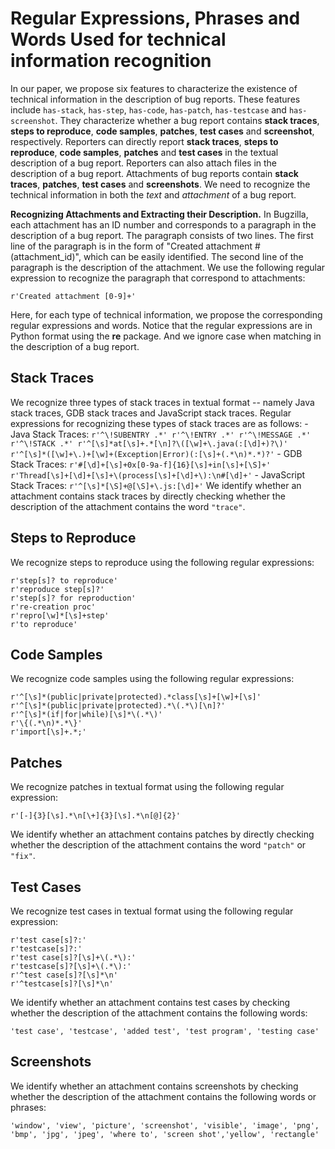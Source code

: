 # Regular Expressions, Phrases and Words Used for technical information recognition

In our paper, we propose six features to characterize the existence of technical information in the description of bug reports. These features include `has-stack`, `has-step`, `has-code`, `has-patch`, `has-testcase` and `has-screenshot`. They characterize whether a bug report contains **stack traces**, **steps to reproduce**, **code samples**, **patches**, **test cases** and **screenshot**, respectively. Reporters can directly report **stack traces**, **steps to reproduce**, **code samples**, **patches** and **test cases** in the textual description of a bug report. Reporters can also attach files in the description of a bug report. Attachments of bug reports contain **stack traces**, **patches**, **test cases** and **screenshots**. We need to recognize the technical information in both the *text* and *attachment* of a bug report.

**Recognizing Attachments and Extracting their Description.** In Bugzilla, each attachment has an ID number and corresponds to a paragraph in the description of a bug report. The paragraph consists of two lines. The first line of the paragraph is in the form of "Created attachment #(attachment_id)", which can be easily identified. The second line of the paragraph is the description of the attachment. We use the following regular expression to recognize the paragraph that correspond to attachments:  

```r'Created attachment [0-9]+'```

Here, for each type of technical information, we propose the corresponding regular expressions and words. Notice that the regular expressions are in Python format using the **re** package. And we ignore case when matching in the description of a bug report.  

## Stack Traces

We recognize three types of stack traces in textual format -- namely Java stack traces, GDB stack traces and JavaScript stack traces. Regular expressions for recognizing these types of stack traces are as follows:
     - Java Stack Traces: 
     ```
     r'^\!SUBENTRY .*'
     r'^\!ENTRY .*'
     r'^\!MESSAGE .*'
     r'^\!STACK .*'
     r'^[\s]*at[\s]+.*[\n]?\([\w]+\.java(:[\d]+)?\)'
     r'^[\s]*([\w]+\.)+[\w]+(Exception|Error)(:[\s]+(.*\n)*.*)?'
     ```
     - GDB Stack Traces:
     ```
     r'#[\d]+[\s]+0x[0-9a-f]{16}[\s]+in[\s]+[\S]+'
     r'Thread[\s]+[\d]+[\s]+\(process[\s]+[\d]+\):\n#[\d]+'
     ```
     - JavaScript Stack Traces:
     ```
     r'^[\s]*[\S]+@[\S]+\.js:[\d]+'
    ```
We identify whether an attachment contains stack traces by directly checking whether the description of the attachment contains the word `"trace"`.

## Steps to Reproduce

We recognize steps to reproduce using the following regular expressions:
```
r'step[s]? to reproduce'
r'reproduce step[s]?'
r'step[s]? for reproduction'
r're-creation proc'
r'repro[\w]*[\s]+step'
r'to reproduce'
```

## Code Samples

We recognize code samples using the following regular expressions:
```
r'^[\s]*(public|private|protected).*class[\s]+[\w]+[\s]'
r'^[\s]*(public|private|protected).*\(.*\)[\n]?'
r'^[\s]*(if|for|while)[\s]*\(.*\)'
r'\{(.*\n)*.*\}'
r'import[\s]+.*;'
```

## Patches

We recognize patches in textual format using the following regular expression:
   ```
   r'[-]{3}[\s].*\n[\+]{3}[\s].*\n[@]{2}'
   ```
We identify whether an attachment contains patches by directly checking whether the description of the attachment contains the word `"patch"` or `"fix"`.

## Test Cases

We recognize test cases in textual format using the following regular expression:
  ```
  r'test case[s]?:'
  r'testcase[s]?:'
  r'test case[s]?[\s]+\(.*\):'
  r'testcase[s]?[\s]+\(.*\):'
  r'^test case[s]?[\s]*\n'
  r'^testcase[s]?[\s]*\n'
  ```
We identify whether an attachment contains test cases by checking whether the description of the attachment contains the following words:

```'test case', 'testcase', 'added test', 'test program', 'testing case'```

## Screenshots
We identify whether an attachment contains screenshots by checking whether the description of the attachment contains the following words or phrases:

```'window', 'view', 'picture', 'screenshot', 'visible', 'image', 'png', 'bmp', 'jpg', 'jpeg', 'where to', 'screen shot','yellow', 'rectangle'```
